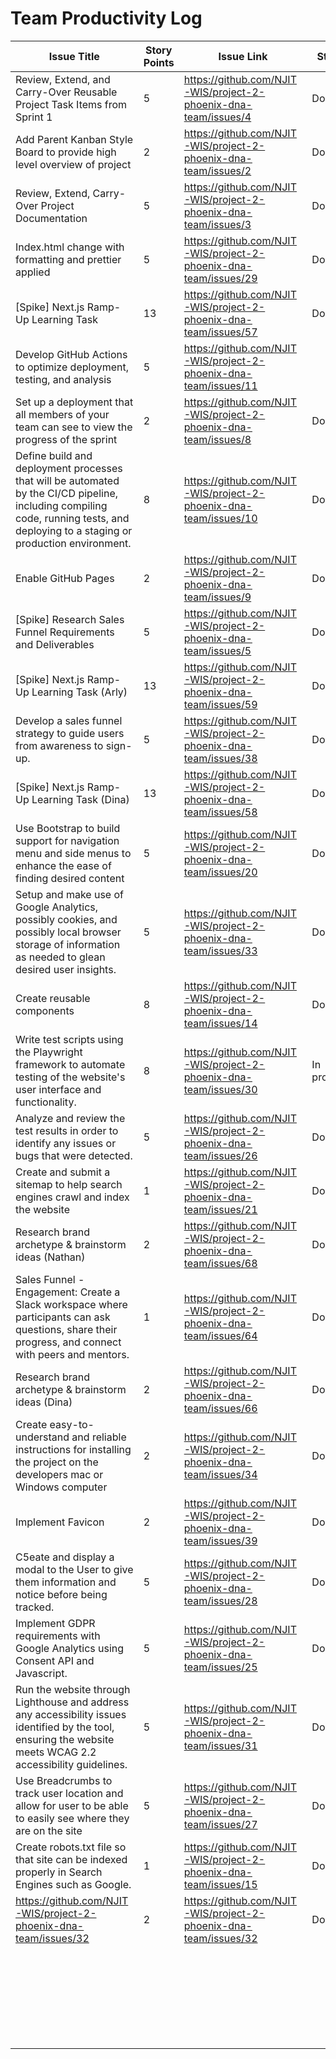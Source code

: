 # Team Productivity Log

| Issue Title | Story Points | Issue Link | Status | Assigned To | Assigned On | Completed On | Category | Status Notes |
| ----------- | ------------| ---------- | ------ | -----------| ----------- | ------------| -------- | ------------ |
|Review, Extend, and Carry-Over Reusable Project Task Items from Sprint 1|5|https://github.com/NJIT-WIS/project-2-phoenix-dna-team/issues/4|Done|Dina|3/28/23|4/10/23|Tasks||
|Add Parent Kanban Style Board to provide high level overview of project|2|https://github.com/NJIT-WIS/project-2-phoenix-dna-team/issues/2|Done|Nathan|3/28/23|4/10/23|Task||
|Review, Extend, Carry-Over Project Documentation|5|https://github.com/NJIT-WIS/project-2-phoenix-dna-team/issues/3|Done|Arly|3/28/23|4/10/23|Task||
|Index.html change with formatting and prettier applied|5|https://github.com/NJIT-WIS/project-2-phoenix-dna-team/issues/29|Done|Done|3/28/23|4/10/23|Task||
|[Spike] Next.js Ramp-Up Learning Task|13|https://github.com/NJIT-WIS/project-2-phoenix-dna-team/issues/57|Done|Nathan|3/28/23|4/10/23|Task||
|Develop GitHub Actions to optimize deployment, testing, and analysis|5|https://github.com/NJIT-WIS/project-2-phoenix-dna-team/issues/11||Nathan|3/28/23|4/10/23|Task||
|Set up a deployment that all members of your team can see to view the progress of the sprint|2|https://github.com/NJIT-WIS/project-2-phoenix-dna-team/issues/8|Done|Nathan|3/28/23|4/10/23|Task||
|Define build and deployment processes that will be automated by the CI/CD pipeline, including compiling code, running tests, and deploying to a staging or production environment.|8|https://github.com/NJIT-WIS/project-2-phoenix-dna-team/issues/10|Done|Nathan|3/28/23|4/10/23|Task||
|Enable GitHub Pages|2|https://github.com/NJIT-WIS/project-2-phoenix-dna-team/issues/9|Done|Nathan|3/28/23|4/10/23|Task||
|[Spike] Research Sales Funnel Requirements and Deliverables|5|https://github.com/NJIT-WIS/project-2-phoenix-dna-team/issues/5|Done|Dina|3/28/23|4/10/23|Task||
|[Spike] Next.js Ramp-Up Learning Task (Arly)|13|https://github.com/NJIT-WIS/project-2-phoenix-dna-team/issues/59|Done|Arly|3/28/23|4/10/23|Task||
|Develop a sales funnel strategy to guide users from awareness to sign-up.|5|https://github.com/NJIT-WIS/project-2-phoenix-dna-team/issues/38|Done|Dina|3/28/23|4/10/23|Task||
|[Spike] Next.js Ramp-Up Learning Task (Dina)|13|https://github.com/NJIT-WIS/project-2-phoenix-dna-team/issues/58|Done|Dina|3/28/23|4/10/23|Task||
|Use Bootstrap to build support for navigation menu and side menus to enhance the ease of finding desired content|5|https://github.com/NJIT-WIS/project-2-phoenix-dna-team/issues/20|Done |Dina|4/10/23|4/24/23|Task||
|Setup and make use of Google Analytics, possibly cookies, and possibly local browser storage of information as needed to glean desired user insights.|5|https://github.com/NJIT-WIS/project-2-phoenix-dna-team/issues/33|Done|Arly/Dina|4/10/23|4/24/23|Task||
|Create reusable components|8|https://github.com/NJIT-WIS/project-2-phoenix-dna-team/issues/14|Done|Nathan/Arly/Dina|4/10/23|4/24/23|Task||
|Write test scripts using the Playwright framework to automate testing of the website's user interface and functionality.|8|https://github.com/NJIT-WIS/project-2-phoenix-dna-team/issues/30|In progress|Nathan/Arly/Dina|4/10/23|4/24/23|Task||
|Analyze and review the test results in order to identify any issues or bugs that were detected.|5|https://github.com/NJIT-WIS/project-2-phoenix-dna-team/issues/26|Done|Dina|4/10/23|4/24/23|Task||
|Create and submit a sitemap to help search engines crawl and index the website|1|https://github.com/NJIT-WIS/project-2-phoenix-dna-team/issues/21|Done|Dina|4/10/23|4/24/23|Task||
|Research brand archetype & brainstorm ideas (Nathan)|2|https://github.com/NJIT-WIS/project-2-phoenix-dna-team/issues/68|Done|Nathan|4/10/23|4/23/23|Task||
|Sales Funnel - Engagement: Create a Slack workspace where participants can ask questions, share their progress, and connect with peers and mentors.|1|https://github.com/NJIT-WIS/project-2-phoenix-dna-team/issues/64|Done|Dina|4/10/23|4/24/23|Task||
|Research brand archetype & brainstorm ideas (Dina)|2|https://github.com/NJIT-WIS/project-2-phoenix-dna-team/issues/66|Done|Dina|4/10/23|4/24/23|Task||
|Create easy-to-understand and reliable instructions for installing the project on the developers mac or Windows computer|2|https://github.com/NJIT-WIS/project-2-phoenix-dna-team/issues/34|Done|Dina|4/10/23|4/24/23|Task||
|Implement Favicon|2|https://github.com/NJIT-WIS/project-2-phoenix-dna-team/issues/39|Done|Dina|4/10/23|4/24/23|Task||
|C5eate and display a modal to the User to give them information and notice before being tracked.|5|https://github.com/NJIT-WIS/project-2-phoenix-dna-team/issues/28|Done|Dina|4/10/23|4/24/23|Task||
|Implement GDPR requirements with Google Analytics using Consent API and Javascript.|5|https://github.com/NJIT-WIS/project-2-phoenix-dna-team/issues/25|Done|Dina|4/10/23|4/24/23|Task||
|Run the website through Lighthouse and address any accessibility issues identified by the tool, ensuring the website meets WCAG 2.2 accessibility guidelines.|5|https://github.com/NJIT-WIS/project-2-phoenix-dna-team/issues/31|Done|Dina|4/10/23|4/24/23|Task||
|Use Breadcrumbs to track user location and allow for user to be able to easily see where they are on the site|5|https://github.com/NJIT-WIS/project-2-phoenix-dna-team/issues/27|Done|Arly|4/10/23|4/24/23|Task||
|Create robots.txt file so that site can be indexed properly in Search Engines such as Google.|1|https://github.com/NJIT-WIS/project-2-phoenix-dna-team/issues/15|Done|Arly|4/10/23|4/24/23|Task||
|https://github.com/NJIT-WIS/project-2-phoenix-dna-team/issues/32|2|https://github.com/NJIT-WIS/project-2-phoenix-dna-team/issues/32|Done|Arly|4/10/23|4/24/23|Task||
||||||||||
||||||||||
||||||||||
||||||||||
||||||||||
||||||||||
||||||||||
||||||||||
||||||||||
||||||||||
||||||||||
||||||||||
||||||||||
||||||||||
||||||||||
||||||||||
||||||||||
||||||||||
||||||||||
||||||||||
||||||||||
||||||||||
||||||||||
||||||||||
||||||||||
||||||||||
||||||||||

